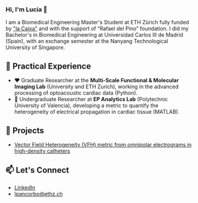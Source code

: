 ### Hi, I'm Lucía 👋

I am a Biomedical Engineering Master's Student at ETH Zürich fully funded by ["la Caixa"](https://becarios.fundacionlacaixa.org/en/lucia-pancorbo-fernandez-B006072) and with the support of “Rafael del Pino” foundation. I did my Bachelor's in Biomedical Engineering at Universidad Carlos III de Madrid (Spain), with an exchange semester at the Nanyang Technological University of Singapore.

## 💼 Practical Experience
- ❤️ Graduate Researcher at the **Multi-Scale Functional & Molecular Imaging Lab** (University and ETH Zurich), working in the advanced processing of optoacoustic cardiac data (Python).
- 🔬 Undergraduate Researcher at **EP Analytics Lab** (Polytechnic University of Valencia), developing a metric to quantify the heterogeneity of electrical propagation in cardiac tissue (MATLAB).

## 🌱 Projects
- [Vector Field Heterogeneity (VFH) metric from omnipolar electrograms in high-density catheters](https://github.com/SamuelRuiperezCampillo/L_Pancorbo_S_Ruiperez-Campillo_et_al_IEEE-OJEMB_2024_HVF)

## 📫 Let's Connect
- [LinkedIn](https://www.linkedin.com/in/lucia-pancorbo/)
- [lpancorbo@ethz.ch](mailto:lpancorbo@student.ethz.ch)
